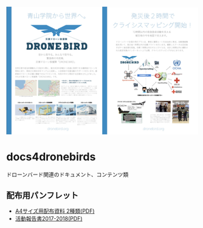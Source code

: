 <a href="https://github.com/dronebird/docs4dronebirds/blob/master/DRONEBIRDposter_2017-04-06%20(2).pdf"><img src="https://github.com/dronebird/docs4dronebirds/blob/master/dronebird_posters.jpg?raw=true" width=600 ></a>

# docs4dronebirds
ドローンバード関連のドキュメント、コンテンツ類


## 配布用パンフレット
* [A4サイズ用配布資料 2種類(PDF)](https://github.com/dronebird/docs4dronebirds/blob/master/DRONEBIRDposter_2017-04-06%20(2).pdf)
* [活動報告書2017-2018(PDF)](https://github.com/dronebird/docs4dronebirds/blob/master/AnnualReport4DRONEBIRD2018highreso.pdf)
